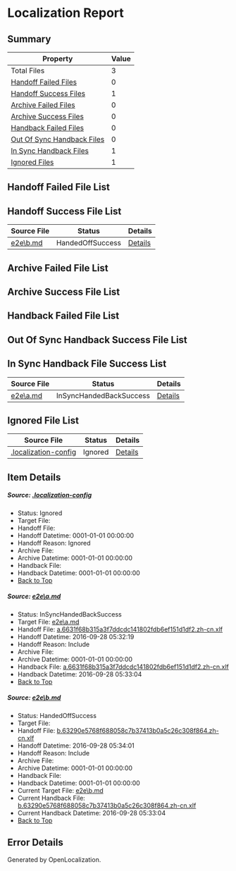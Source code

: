 # <a name='report-top'></a> Localization Report

## Summary
 Property | Value 
 -------- | ----- 
 Total Files | 3
[ Handoff Failed Files ](#handoff-failed-list)| 0
[ Handoff Success Files ](#handoff-success-list)| 1
[ Archive Failed Files ](#archive-failed-list)| 0
[ Archive Success Files ](#archive-success-list)| 0
[ Handback Failed Files ](#handback-failed-list)| 0
[ Out Of Sync Handback Files ](#outofsync-handback-success-list)| 0
[ In Sync Handback Files ](#insync-handback-success-list)| 1
[ Ignored Files ](#ignored-list)| 1

## <a name='handoff-failed-list'></a> Handoff Failed File List

## <a name='handoff-success-list'></a> Handoff Success File List
 Source File | Status | Details 
 ----------- | ------ | ------- 
 [e2e\b.md](https://github.com/OpenLocalizationTestOrg/ol-test0/blob/4e25730a65f4e75bfbdc4d5dd54edcd1e7fdef9b/e2e/b.md) | HandedOffSuccess | [Details](#caadc97b5e68e3a7496cff192daa1c7b04877ef92)

## <a name='archive-failed-list'></a> Archive Failed File List

## <a name='archive-success-list'></a> Archive Success File List

## <a name='handback-failed-list'></a> Handback Failed File List

## <a name='outofsync-handback-success-list'></a> Out Of Sync Handback Success File List

## <a name='insync-handback-success-list'></a> In Sync Handback File Success List
 Source File | Status | Details 
 ----------- | ------ | ------- 
 [e2e\a.md](https://github.com/OpenLocalizationTestOrg/ol-test0/blob/5d7f0d02b378971fb3720d3b2cd2a84a238b2b19/e2e/a.md) | InSyncHandedBackSuccess | [Details](#c7db0f5a6f7c4d71e4c7bdf65c31ffb9a809de5a1)

## <a name='ignored-list'></a> Ignored File List
 Source File | Status | Details 
 ----------- | ------ | ------- 
 [.localization-config](https://github.com/OpenLocalizationTestOrg/ol-test0/blob/4e25730a65f4e75bfbdc4d5dd54edcd1e7fdef9b/.localization-config) | Ignored | [Details](#c268a05ecaa7ec85942ed632c29928ee5bd6da8d0)

## Item Details
##### <a name='c268a05ecaa7ec85942ed632c29928ee5bd6da8d0'></a> Source: [.localization-config](https://github.com/OpenLocalizationTestOrg/ol-test0/blob/4e25730a65f4e75bfbdc4d5dd54edcd1e7fdef9b/.localization-config)
* Status: Ignored
* Target File: 
* Handoff File: 
* Handoff Datetime: 0001-01-01 00:00:00
* Handoff Reason: Ignored
* Archive File: 
* Archive Datetime: 0001-01-01 00:00:00
* Handback File: 
* Handback Datetime: 0001-01-01 00:00:00
* [Back to Top](#report-top)

##### <a name='c7db0f5a6f7c4d71e4c7bdf65c31ffb9a809de5a1'></a> Source: [e2e\a.md](https://github.com/OpenLocalizationTestOrg/ol-test0/blob/5d7f0d02b378971fb3720d3b2cd2a84a238b2b19/e2e/a.md)
* Status: InSyncHandedBackSuccess
* Target File: [e2e\a.md](https://github.com/OpenLocalizationTestOrg/ol-test0-zhcn/blob/053c6e6b94612fba58ec43b7207c2878ac2082e4/e2e/a.md)
* Handoff File: [a.6631f68b315a3f7ddcdc141802fdb6ef151d1df2.zh-cn.xlf](https://github.com/OpenLocalizationTestOrg/ol-test0-handoff/blob/ea47a87a06479439026aebc7523f953bf5ebdbb3/ol-handoff/OpenLocalizationTestOrg/ol-test0-zhcn/shujia/ht/a.6631f68b315a3f7ddcdc141802fdb6ef151d1df2.zh-cn.xlf)
* Handoff Datetime: 2016-09-28 05:32:19
* Handoff Reason: Include
* Archive File: 
* Archive Datetime: 0001-01-01 00:00:00
* Handback File: [a.6631f68b315a3f7ddcdc141802fdb6ef151d1df2.zh-cn.xlf](https://github.com/OpenLocalizationTestOrg/ol-test0-handback/blob/57e2a03f7ad84c1dd95de4b17d2ca4aada72be4b/ol-handback/OpenLocalizationTestOrg/ol-test0-zhcn/shujia/ht/a.6631f68b315a3f7ddcdc141802fdb6ef151d1df2.zh-cn.xlf)
* Handback Datetime: 2016-09-28 05:33:04
* [Back to Top](#report-top)

##### <a name='caadc97b5e68e3a7496cff192daa1c7b04877ef92'></a> Source: [e2e\b.md](https://github.com/OpenLocalizationTestOrg/ol-test0/blob/4e25730a65f4e75bfbdc4d5dd54edcd1e7fdef9b/e2e/b.md)
* Status: HandedOffSuccess
* Target File: 
* Handoff File: [b.63290e5768f688058c7b37413b0a5c26c308f864.zh-cn.xlf](https://github.com/OpenLocalizationTestOrg/ol-test0-handoff/blob/b6b95eaf919b6949be333afec889bc89229908d0/ol-handoff/OpenLocalizationTestOrg/ol-test0-zhcn/shujia/ht/b.63290e5768f688058c7b37413b0a5c26c308f864.zh-cn.xlf)
* Handoff Datetime: 2016-09-28 05:34:01
* Handoff Reason: Include
* Archive File: 
* Archive Datetime: 0001-01-01 00:00:00
* Handback File: 
* Handback Datetime: 0001-01-01 00:00:00
* Current Target File: [e2e\b.md](https://github.com/OpenLocalizationTestOrg/ol-test0-zhcn/blob/053c6e6b94612fba58ec43b7207c2878ac2082e4/e2e/b.md)
* Current Handback File: [b.63290e5768f688058c7b37413b0a5c26c308f864.zh-cn.xlf](https://github.com/OpenLocalizationTestOrg/ol-test0-handback/blob/57e2a03f7ad84c1dd95de4b17d2ca4aada72be4b/ol-handback/OpenLocalizationTestOrg/ol-test0-zhcn/shujia/ht/b.63290e5768f688058c7b37413b0a5c26c308f864.zh-cn.xlf)
* Current Handback Datetime: 2016-09-28 05:33:04
* [Back to Top](#report-top)


## Error Details

Generated by OpenLocalization.
